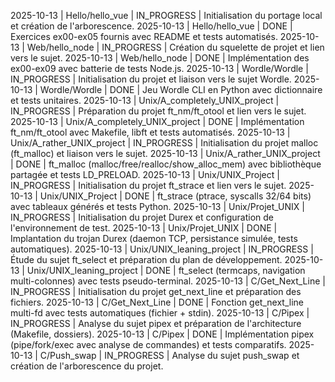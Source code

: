 2025-10-13 | Hello/hello_vue | IN_PROGRESS | Initialisation du portage local et création de l'arborescence.
2025-10-13 | Hello/hello_vue | DONE | Exercices ex00-ex05 fournis avec README et tests automatisés.
2025-10-13 | Web/hello_node | IN_PROGRESS | Création du squelette de projet et lien vers le sujet.
2025-10-13 | Web/hello_node | DONE | Implémentation des ex00-ex09 avec batterie de tests Node.js.
2025-10-13 | Wordle/Wordle | IN_PROGRESS | Initialisation du projet et liaison vers le sujet Wordle.
2025-10-13 | Wordle/Wordle | DONE | Jeu Wordle CLI en Python avec dictionnaire et tests unitaires.
2025-10-13 | Unix/A_completely_UNIX_project | IN_PROGRESS | Préparation du projet ft_nm/ft_otool et lien vers le sujet.
2025-10-13 | Unix/A_completely_UNIX_project | DONE | Implémentation ft_nm/ft_otool avec Makefile, libft et tests automatisés.
2025-10-13 | Unix/A_rather_UNIX_project | IN_PROGRESS | Initialisation du projet malloc (ft_malloc) et liaison vers le sujet.
2025-10-13 | Unix/A_rather_UNIX_project | DONE | ft_malloc (malloc/free/realloc/show_alloc_mem) avec bibliothèque partagée et tests LD_PRELOAD.
2025-10-13 | Unix/UNIX_Project | IN_PROGRESS | Initialisation du projet ft_strace et lien vers le sujet.
2025-10-13 | Unix/UNIX_Project | DONE | ft_strace (ptrace, syscalls 32/64 bits) avec tableaux générés et tests Python.
2025-10-13 | Unix/Projet_UNIX | IN_PROGRESS | Initialisation du projet Durex et configuration de l'environnement de test.
2025-10-13 | Unix/Projet_UNIX | DONE | Implantation du trojan Durex (daemon TCP, persistance simulée, tests automatiques).
2025-10-13 | Unix/UNIX_leaning_project | IN_PROGRESS | Étude du sujet ft_select et préparation du plan de développement.
2025-10-13 | Unix/UNIX_leaning_project | DONE | ft_select (termcaps, navigation multi-colonnes) avec tests pseudo-terminal.
2025-10-13 | C/Get_Next_Line | IN_PROGRESS | Initialisation du projet get_next_line et préparation des fichiers.
2025-10-13 | C/Get_Next_Line | DONE | Fonction get_next_line multi-fd avec tests automatiques (fichier + stdin).
2025-10-13 | C/Pipex | IN_PROGRESS | Analyse du sujet pipex et préparation de l'architecture (Makefile, dossiers).
2025-10-13 | C/Pipex | DONE | Implémentation pipex (pipe/fork/exec avec analyse de commandes) et tests comparatifs.
2025-10-13 | C/Push_swap | IN_PROGRESS | Analyse du sujet push_swap et création de l'arborescence du projet.
